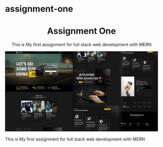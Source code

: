 # assignment-one

<h1 align="center">Assignment One</h1>
<p align="center">This is My first assignment for full stack web development with MERN</p>

<img src="Website.png">

<p>This is My first assignment for full stack web development with MERN</p>
